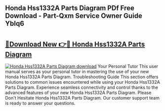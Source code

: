 ## Honda Hss1332A Parts Diagram PDf Free Download - Part-Qxm Service Owner Guide YbIq6

# <h2><a href="http://dfmzkv.blite.top/?on=Honda+Hss1332A+Parts+Diagram">🔗Download New 👉🔴 Honda Hss1332A Parts Diagram</a></h2>

[![Honda Hss1332A Parts Diagram download](https://i.imgur.com/lujVjoI.png)](http://dfmzkv.blite.top/?on=Honda+Hss1332A+Parts+Diagram)
Your Personal Tutor This user manual serves as your personal tutor in mastering the use of your new Honda Hss1332A Parts Diagram. Troubleshooting Guide This section offers solutions to common issues encountered while using your Honda Hss1332A Parts Diagram. Experience seamless connectivity and control thanks to the advanced features of your new Honda Hss1332A Parts Diagram. Please Don't Hesitate Honda Hss1332A Parts Diagram. Our customer support team is ready to answer your questions.
